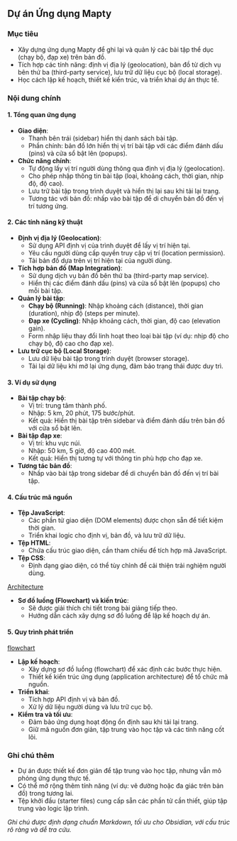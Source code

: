 ## Dự án Ứng dụng Mapty

### Mục tiêu

- Xây dựng ứng dụng Mapty để ghi lại và quản lý các bài tập thể dục (chạy bộ, đạp xe) trên bản đồ.
- Tích hợp các tính năng: định vị địa lý (geolocation), bản đồ từ dịch vụ bên thứ ba (third-party service), lưu trữ dữ liệu cục bộ (local storage).
- Học cách lập kế hoạch, thiết kế kiến trúc, và triển khai dự án thực tế.

### Nội dung chính

#### 1. Tổng quan ứng dụng

- **Giao diện**:
  - Thanh bên trái (sidebar) hiển thị danh sách bài tập.
  - Phần chính: bản đồ lớn hiển thị vị trí bài tập với các điểm đánh dấu (pins) và cửa sổ bật lên (popups).
- **Chức năng chính**:
  - Tự động lấy vị trí người dùng thông qua định vị địa lý (geolocation).
  - Cho phép nhập thông tin bài tập (loại, khoảng cách, thời gian, nhịp độ, độ cao).
  - Lưu trữ bài tập trong trình duyệt và hiển thị lại sau khi tải lại trang.
  - Tương tác với bản đồ: nhấp vào bài tập để di chuyển bản đồ đến vị trí tương ứng.

#### 2. Các tính năng kỹ thuật

- **Định vị địa lý (Geolocation)**:
  - Sử dụng API định vị của trình duyệt để lấy vị trí hiện tại.
  - Yêu cầu người dùng cấp quyền truy cập vị trí (location permission).
  - Tải bản đồ dựa trên vị trí hiện tại của người dùng.
- **Tích hợp bản đồ (Map Integration)**:
  - Sử dụng dịch vụ bản đồ bên thứ ba (third-party map service).
  - Hiển thị các điểm đánh dấu (pins) và cửa sổ bật lên (popups) cho mỗi bài tập.
- **Quản lý bài tập**:
  - **Chạy bộ (Running)**: Nhập khoảng cách (distance), thời gian (duration), nhịp độ (steps per minute).
  - **Đạp xe (Cycling)**: Nhập khoảng cách, thời gian, độ cao (elevation gain).
  - Form nhập liệu thay đổi linh hoạt theo loại bài tập (ví dụ: nhịp độ cho chạy bộ, độ cao cho đạp xe).
- **Lưu trữ cục bộ (Local Storage)**:
  - Lưu dữ liệu bài tập trong trình duyệt (browser storage).
  - Tải lại dữ liệu khi mở lại ứng dụng, đảm bảo trạng thái được duy trì.

#### 3. Ví dụ sử dụng

- **Bài tập chạy bộ**:
  - Vị trí: trung tâm thành phố.
  - Nhập: 5 km, 20 phút, 175 bước/phút.
  - Kết quả: Hiển thị bài tập trên sidebar và điểm đánh dấu trên bản đồ với cửa sổ bật lên.
- **Bài tập đạp xe**:
  - Vị trí: khu vực núi.
  - Nhập: 50 km, 5 giờ, độ cao 400 mét.
  - Kết quả: Hiển thị tương tự với thông tin phù hợp cho đạp xe.
- **Tương tác bản đồ**:
  - Nhấp vào bài tập trong sidebar để di chuyển bản đồ đến vị trí bài tập.

#### 4. Cấu trúc mã nguồn

- **Tệp JavaScript**:
  - Các phần tử giao diện (DOM elements) được chọn sẵn để tiết kiệm thời gian.
  - Triển khai logic cho định vị, bản đồ, và lưu trữ dữ liệu.
- **Tệp HTML**:
  - Chứa cấu trúc giao diện, cần tham chiếu để tích hợp mã JavaScript.
- **Tệp CSS**:
  - Định dạng giao diện, có thể tùy chỉnh để cải thiện trải nghiệm người dùng.

[Architecture](/JS-MaptyApp/Mapty-architecture-final.png)

- **Sơ đồ luồng (Flowchart) và kiến trúc**:
  - Sẽ được giải thích chi tiết trong bài giảng tiếp theo.
  - Hướng dẫn cách xây dựng sơ đồ luồng để lập kế hoạch dự án.

#### 5. Quy trình phát triển

[flowchart](/JS-MaptyApp/Mapty-flowchart.png)

- **Lập kế hoạch**:
  - Xây dựng sơ đồ luồng (flowchart) để xác định các bước thực hiện.
  - Thiết kế kiến trúc ứng dụng (application architecture) để tổ chức mã nguồn.
- **Triển khai**:
  - Tích hợp API định vị và bản đồ.
  - Xử lý dữ liệu người dùng và lưu trữ cục bộ.
- **Kiểm tra và tối ưu**:
  - Đảm bảo ứng dụng hoạt động ổn định sau khi tải lại trang.
  - Giữ mã nguồn đơn giản, tập trung vào học tập và các tính năng cốt lõi.

### Ghi chú thêm

- Dự án được thiết kế đơn giản để tập trung vào học tập, nhưng vẫn mô phỏng ứng dụng thực tế.
- Có thể mở rộng thêm tính năng (ví dụ: vẽ đường hoặc đa giác trên bản đồ) trong tương lai.
- Tệp khởi đầu (starter files) cung cấp sẵn các phần tử cần thiết, giúp tập trung vào logic lập trình.

_Ghi chú được định dạng chuẩn Markdown, tối ưu cho Obsidian, với cấu trúc rõ ràng và dễ tra cứu._
